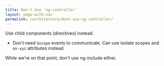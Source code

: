 ```yaml
---
title: Don't Use `ng-controller`
layout: page-with-nav
permalink: /architecture/dont-use-ng-controller/
---
```


Use child components (directives) instead.

- Don't need `$scope` events to communicate. Can use isolate scopes and `on-xyz`
  attributes instead.



While we're on that point, don't use ng-include either.